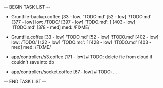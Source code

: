 -- BEGIN TASK LIST --

* Gruntfile-backup.coffee
[33 - low] 'TODO.md'
[52 - low] '!TODO.md'
[377 - low] low: /TODO/
[397 - low] 'TODO.md': [
[403 - low] '!TODO.md'
[378 - med] med: /FIXME/


* Gruntfile.coffee
[33 - low] 'TODO.md'
[52 - low] '!TODO.md'
[402 - low] low: /TODO/
[422 - low] 'TODO.md': [
[428 - low] '!TODO.md'
[403 - med] med: /FIXME/


* app/controllers/s3.coffee
[171 - low] # TODO: delete file from cloud if couldn't save into db


* app/controllers/socket.coffee
[67 - low] # TODO: ...


-- END TASK LIST --

